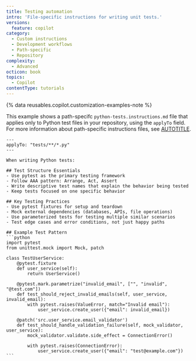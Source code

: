 ```yaml
---
title: Testing automation
intro: 'File-specific instructions for writing unit tests.'
versions:
  feature: copilot
category:
  - Custom instructions
  - Development workflows
  - Path-specific
  - Repository
complexity:
  - Advanced
octicon: book
topics:
  - Copilot
contentType: tutorials
---
```


{% data reusables.copilot.customization-examples-note %}

This example shows a path-specifc `python-tests.instructions.md` file that applies only to Python test files in your repository, using the `applyTo` field. For more information about path-specific instructions files, see [AUTOTITLE](/copilot/how-tos/configure-custom-instructions/add-repository-instructions#using-one-or-more-instructionsmd-files).

````text copy
---
applyTo: "tests/**/*.py"
---

When writing Python tests:

## Test Structure Essentials
- Use pytest as the primary testing framework
- Follow AAA pattern: Arrange, Act, Assert
- Write descriptive test names that explain the behavior being tested
- Keep tests focused on one specific behavior

## Key Testing Practices
- Use pytest fixtures for setup and teardown
- Mock external dependencies (databases, APIs, file operations)
- Use parameterized tests for testing multiple similar scenarios
- Test edge cases and error conditions, not just happy paths

## Example Test Pattern
```python
import pytest
from unittest.mock import Mock, patch

class TestUserService:
    @pytest.fixture
    def user_service(self):
        return UserService()
    
    @pytest.mark.parametrize("invalid_email", ["", "invalid", "@test.com"])
    def test_should_reject_invalid_emails(self, user_service, invalid_email):
        with pytest.raises(ValueError, match="Invalid email"):
            user_service.create_user({"email": invalid_email})
    
    @patch('src.user_service.email_validator')
    def test_should_handle_validation_failure(self, mock_validator, user_service):
        mock_validator.validate.side_effect = ConnectionError()
        
        with pytest.raises(ConnectionError):
            user_service.create_user({"email": "test@example.com"})
```
````
